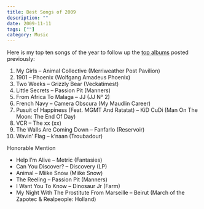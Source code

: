 ```yaml
---
title: Best Songs of 2009
description: ""
date: 2009-11-11
tags: [""]
category: Music
---
```



<p>Here is my top ten songs of the year to follow up the <a href="https://web.archive.org/web/20131211105400/http://www.marktopia.net/best-music-of-2009">top albums</a> posted previously:</p>

<div id="_mcePaste" style="position: absolute; left: -10000px; top: 0px; width: 1px; height: 1px; overflow-x: hidden; overflow-y: hidden;">My Girls – Animal Collective (Merriweather Post Pavilion)</div>

<div id="_mcePaste" style="position: absolute; left: -10000px; top: 0px; width: 1px; height: 1px; overflow-x: hidden; overflow-y: hidden;">1901 – Phoenix (Wolfgang Amadeus Phoenix)</div>

<div id="_mcePaste" style="position: absolute; left: -10000px; top: 0px; width: 1px; height: 1px; overflow-x: hidden; overflow-y: hidden;">Two Weeks – Grizzly Bear (Veckatimest)</div>

<div id="_mcePaste" style="position: absolute; left: -10000px; top: 0px; width: 1px; height: 1px; overflow-x: hidden; overflow-y: hidden;">Little Secrets – Passion Pit (Manners)</div>

<div id="_mcePaste" style="position: absolute; left: -10000px; top: 0px; width: 1px; height: 1px; overflow-x: hidden; overflow-y: hidden;">From Africa To Malaga – JJ (JJ N° 2)</div>

<div id="_mcePaste" style="position: absolute; left: -10000px; top: 0px; width: 1px; height: 1px; overflow-x: hidden; overflow-y: hidden;">French Navy – Camera Obscura (My Maudlin Career)</div>

<div id="_mcePaste" style="position: absolute; left: -10000px; top: 0px; width: 1px; height: 1px; overflow-x: hidden; overflow-y: hidden;">Pusuit of Happiness (Feat. MGMT And Ratatat) – KiD CuDi (Man On The Moon: The End Of Day)</div>

<div id="_mcePaste" style="position: absolute; left: -10000px; top: 0px; width: 1px; height: 1px; overflow-x: hidden; overflow-y: hidden;">VCR – The xx (xx)</div>

<div id="_mcePaste" style="position: absolute; left: -10000px; top: 0px; width: 1px; height: 1px; overflow-x: hidden; overflow-y: hidden;">The Walls Are Coming Down – Fanfarlo (Reservoir)</div>

<div id="_mcePaste" style="position: absolute; left: -10000px; top: 0px; width: 1px; height: 1px; overflow-x: hidden; overflow-y: hidden;">Wavin’ Flag – k’naan (Troubadour)</div>

<div id="_mcePaste" style="position: absolute; left: -10000px; top: 0px; width: 1px; height: 1px; overflow-x: hidden; overflow-y: hidden;">Help I’m Alive – Metric (Fantasies)</div>

<div id="_mcePaste" style="position: absolute; left: -10000px; top: 0px; width: 1px; height: 1px; overflow-x: hidden; overflow-y: hidden;">Can You Discover? – Discovery (LP)</div>

<div id="_mcePaste" style="position: absolute; left: -10000px; top: 0px; width: 1px; height: 1px; overflow-x: hidden; overflow-y: hidden;">Animal – Miike Snow (Miike Snow)</div>

<div id="_mcePaste" style="position: absolute; left: -10000px; top: 0px; width: 1px; height: 1px; overflow-x: hidden; overflow-y: hidden;">The Reeling – Passion Pit (Manners)</div>

<div id="_mcePaste" style="position: absolute; left: -10000px; top: 0px; width: 1px; height: 1px; overflow-x: hidden; overflow-y: hidden;">I Want You To Know – Dinosaur Jr (Farm)</div>

<div id="_mcePaste" style="position: absolute; left: -10000px; top: 0px; width: 1px; height: 1px; overflow-x: hidden; overflow-y: hidden;">My Night With The Prostitute From Marseille – Beirut (March of the Zapotec &amp; Realpeople: Holland)</div>

<ol>

<li>My Girls – Animal Collective (Merriweather Post Pavilion)</li>

<li>1901 – Phoenix (Wolfgang Amadeus Phoenix)</li>

<li>Two Weeks – Grizzly Bear (Veckatimest)</li>

<li>Little Secrets – Passion Pit (Manners)</li>

<li>From Africa To Malaga – JJ (JJ N° 2)</li>

<li>French Navy – Camera Obscura (My Maudlin Career)</li>

<li>Pusuit of Happiness (Feat. MGMT And Ratatat) – KiD CuDi (Man On The Moon: The End Of Day)</li>

<li>VCR – The xx (xx)</li>

<li>The Walls Are Coming Down – Fanfarlo (Reservoir)</li>

<li>Wavin’ Flag – k’naan (Troubadour)</li>

</ol>

<p>Honorable Mention</p>

<ul>

<li>Help I’m Alive – Metric (Fantasies)</li>

<li>Can You Discover? – Discovery (LP)</li>

<li>Animal – Miike Snow (Miike Snow)</li>

<li>The Reeling – Passion Pit (Manners)</li>

<li>I Want You To Know – Dinosaur Jr (Farm)</li>

<li>My Night With The Prostitute From Marseille – Beirut (March of the Zapotec &amp; Realpeople: Holland)</li>

</ul>
